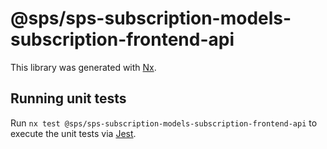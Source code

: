 # @sps/sps-subscription-models-subscription-frontend-api

This library was generated with [Nx](https://nx.dev).

## Running unit tests

Run `nx test @sps/sps-subscription-models-subscription-frontend-api` to execute the unit tests via [Jest](https://jestjs.io).
